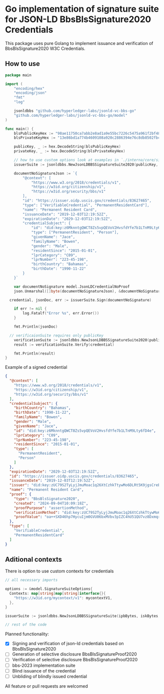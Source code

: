 # Go implementation of signature suite for JSON-LD BbsBlsSignature2020 Credentials

This package uses pure Golang to implement issuance and verification of BbsBlsSignature2020 W3C Credentials.

## How to use

```go
package main

import (
	"encoding/hex"
	"encoding/json"
	"fmt"
	"log"

	jsonldbbs "github.com/hyperledger-labs/jsonld-vc-bbs-go"
	"github.com/hyperledger-labs/jsonld-vc-bbs-go/model"
)

func main() {
	blsPublicKeyHex := "98ae11750ca7abb2e8ad1a9e55bc7226c5475a961f2bf4867285be12a519f6ddb5671f999ffd0f3ee6a6b2ea16f6cfa90086c14307bfc4e8e07d9c703603177e96874d8cba268d6d01a34cd8b418a4ffcc3ce5376b339d049cadeba06f959399"
	blsPrivateKeyHex := "13e86bd1a774b4609108a920c2886394e76c8db8502fbc380d1a21f8be835cef"

	publicKey, _ := hex.DecodeString(blsPublicKeyHex)
	privateKey, _ := hex.DecodeString(blsPrivateKeyHex)

	// how to use custom options look at examples in `./interna/core/signature_suite_2020_test.go`
	issuerSuite := jsonldbbs.NewJsonLDBBSSignatureSuite2020(publicKey, privateKey, nil)

	documentNoSignatureJson := `{
		"@context": [
			"https://www.w3.org/2018/credentials/v1",
			"https://w3id.org/citizenship/v1",
			"https://w3id.org/security/bbs/v1"
		],
		"id": "https://issuer.oidp.uscis.gov/credentials/83627465",
		"type": ["VerifiableCredential", "PermanentResidentCard"],
		"name": "Permanent Resident Card",
		"issuanceDate": "2019-12-03T12:19:52Z",
		"expirationDate": "2029-12-03T12:19:52Z",
		"credentialSubject": {
			"id": "did:key:z6MknntgQWCT8Zs5vpQEVoV2HvsfdYfe7b1LTnM9Lty6fD4e",
			"type": ["PermanentResident", "Person"],
			"givenName": "Jace",
			"familyName": "Bowen",
			"gender": "Male",
			"residentSince": "2015-01-01",
			"lprCategory": "C09",
			"lprNumber": "223-45-198",
			"birthCountry": "Bahamas",
			"birthDate": "1990-11-22"
		}
	}`

	var documentNoSignature model.JsonLDCredentialNoProof
	json.Unmarshal([]byte(documentNoSignatureJson), &documentNoSignature)

  credential, jsonDoc, err := issuerSuite.Sign(documentNoSignature)

	if err != nil {
		log.Fatalf("Error %s", err.Error())
	}

	fmt.Println(jsonDoc)

  // verificaionSuite requires only publicKey
	verificationSuite := jsonldbbs.NewJsonLDBBSSignatureSuite2020(publicKey, nil, nil)
	result := verificationSuite.Verify(credential)

	fmt.Println(result)
}
```

Example of a signed credential
```json
{
  "@context": [
    "https://www.w3.org/2018/credentials/v1",
    "https://w3id.org/citizenship/v1",
    "https://w3id.org/security/bbs/v1"
  ],
  "credentialSubject": {
    "birthCountry": "Bahamas",
    "birthDate": "1990-11-22",
    "familyName": "Bowen",
    "gender": "Male",
    "givenName": "Jace",
    "id": "did:key:z6MknntgQWCT8Zs5vpQEVoV2HvsfdYfe7b1LTnM9Lty6fD4e",
    "lprCategory": "C09",
    "lprNumber": "223-45-198",
    "residentSince": "2015-01-01",
    "type": [
      "PermanentResident",
      "Person"
    ]
  },
  "expirationDate": "2029-12-03T12:19:52Z",
  "id": "https://issuer.oidp.uscis.gov/credentials/83627465",
  "issuanceDate": "2019-12-03T12:19:52Z",
  "issuer": "did:key:zUC79S2TyLyjJmuMoac1q26XtCzhkTtywMo6DLRt5K9jgsCreBQ2NEYd5MZVHy8HZC39qEQ1gSZo2L4zXukMDhtWbCskzy3AZqjzQfdkixtxa2qE8unKXzvHMgE9PDQQEqKytkG",
  "name": "Permanent Resident Card",
  "proof": {
    "type": "BbsBlsSignature2020",
    "created": "2024-09-04T10:09:18Z",
    "proofPurpose": "assertionMethod",
    "verificationMethod": "did:key:zUC79S2TyLyjJmuMoac1q26XtCzhkTtywMo6DLRt5K9jgsCreBQ2NEYd5MZVHy8HZC39qEQ1gSZo2L4zXukMDhtWbCskzy3AZqjzQfdkixtxa2qE8unKXzvHMgE9PDQQEqKytkG#zUC79S2TyLyjJmuMoac1q26XtCzhkTtywMo6DLRt5K9jgsCreBQ2NEYd5MZVHy8HZC39qEQ1gSZo2L4zXukMDhtWbCskzy3AZqjzQfdkixtxa2qE8unKXzvHMgE9PDQQEqKytkG",
    "proofValue": "oa++SXD46hp7HycuIjm0GVU06bxMVbv3pIZC4hU51QU7vz8DxmqruHTgRPuEvRIjJBwAWNOGNt7TOPFCdbZN29lXCYGEEdggmzhGQLCUSO5piII+rIeX7smDmRiRs0TrbT5Q8wZwBBon253H9qgFvQ=="
  },
  "type": [
    "VerifiableCredential",
    "PermanentResidentCard"
  ]
}
```

## Aditional contexts
There is option to use custom contexts for credentials

```go
// all necessary imports

options := &model.SignatureSuiteOptions{
  Contexts: map[string]map[string]interface{}{
    "https://w3id.org/mycontext/v1": mycontextV1,
  },
}

issuerSuite := jsonldbbs.NewJsonLDBBSSignatureSuite(ipbBytes, iskBytes, options)

// rest of the code
```

Planned functionality:
- [x] Signing and verification of json-ld credentials based on BbsBlsSignature2020
- [ ] Generation of selective disclosure BbsBlsSignatureProof2020
- [ ] Verification of selective disclosure BbsBlsSignatureProof2020
- [ ] bbs-2023 implementation suite
- [ ] Blind issuance of the credential
- [ ] Unbliding of blindly issued credential

All feature or pull requests are welcomed
